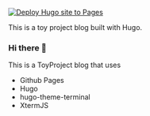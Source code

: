 [![Deploy Hugo site to Pages](https://github.com/younjinjeong/younjinjeong.github.io/actions/workflows/hugo.yml/badge.svg)](https://github.com/younjinjeong/younjinjeong.github.io/actions/workflows/hugo.yml)

This is a toy project blog built with Hugo.

### Hi there 👋

This is a ToyProject blog that uses 

- Github Pages 
- Hugo 
- hugo-theme-terminal
- XtermJS


<!--
**younjinjeong/younjinjeong** is a ✨ _special_ ✨ repository because its `README.md` (this file) appears on your GitHub profile.

Here are some ideas to get you started:

- 🔭 I'm currently working on ...
- 🌱 I'm currently learning ...
- 👯 I'm looking to collaborate on ...
- 🤔 I'm looking for help with ...
- 💬 Ask me about ...
- 📫 How to reach me: ...
- 😄 Pronouns: ...
- ⚡ Fun fact: ...
-->
